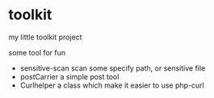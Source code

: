 # toolkit

my little toolkit project

some tool for fun

* sensitive-scan
    scan some specify path, or sensitive file
* postCarrier
    a simple post tool
* Curlhelper
    a class which make it easier to use php-curl